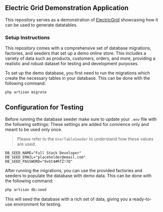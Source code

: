 ## Electric Grid Demonstration Application

This repository serves as a demonstration of [ElectricGrid](https://github.com/tomshaw/electricgrid) showcasing how it can be used to generate datatables.

### Setup Instructions

This repository comes with a comprehensive set of database migrations, factories, and seeders that set up a demo online store. This includes a variety of data such as products, customers, orders, and more, providing a realistic and robust dataset for testing and development purposes.

To set up the demo database, you first need to run the migrations which create the necessary tables in your database. This can be done with the following command:

```bash
php artisan migrate
```

## Configuration for Testing

Before running the database seeder make sure to update your `.env` file with the following settings: These settings are added for convience only and meant to be used only once. 

> Please refer to the `UserTableSeeder` to understand how these values are used.

```env
DB_SEED_NAME="Full Stack Developer"
DB_SEED_EMAIL="placeholder@email.com"
DB_SEED_PASSWORD="9vGt4#RfZ!7Q"
```

After running the migrations, you can use the provided factories and seeders to populate the database with demo data. This can be done with the following command:

```bash
php artisan db:seed
```

This will seed the database with a rich set of data, giving you a ready-to-use environment for testing.
